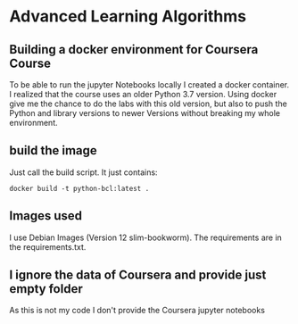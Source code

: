 # Advanced Learning Algorithms
## Building a docker environment for Coursera Course 
To be able to run the jupyter Notebooks locally I created a docker container.
I realized that the course uses an older Python 3.7 version.
Using docker give me the chance to do the labs with this old version, but also to push the Python and library versions to newer Versions without breaking my whole environment.

## build the image
Just call the build script.
It just contains:
```
docker build -t python-bcl:latest .
```

## Images used
I use Debian Images (Version 12 slim-bookworm).
The requirements are in the requirements.txt.

## I ignore the data of Coursera and provide just empty folder
As this is not my code I don't provide the Coursera jupyter notebooks